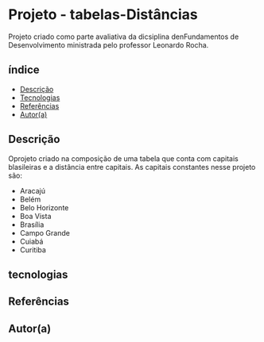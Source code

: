 # Projeto - tabelas-Distâncias

Projeto criado como parte avaliativa da dicsiplina denFundamentos de Desenvolvimento ministrada pelo professor Leonardo Rocha.

## índice

* [Descrição]()
* [Tecnologias]()
* [Referências]()
* [Autor(a)]()

## Descrição

Oprojeto criado na composição de uma tabela que conta com capitais blasileiras e a distância entre capitais. As capitais constantes nesse projeto são:

* Aracajú
* Belém
* Belo Horizonte
* Boa Vista 
* Brasília
* Campo Grande 
* Cuiabá
* Curitiba

## tecnologias

## Referências

## Autor(a)
